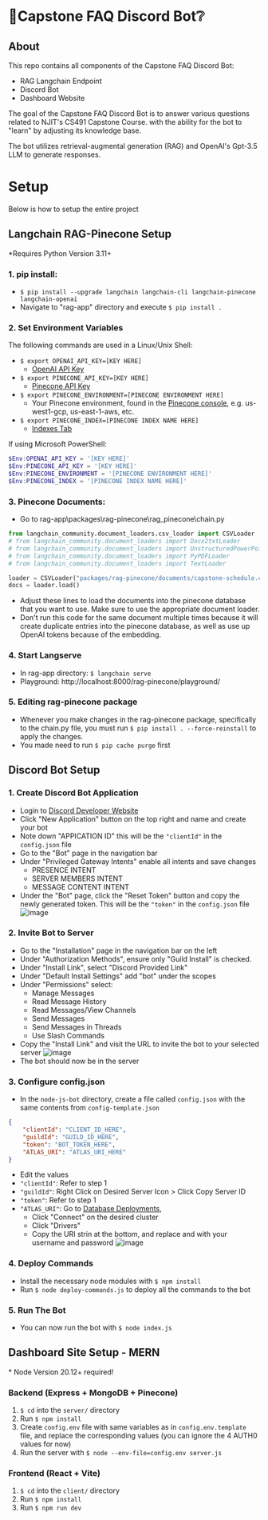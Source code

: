 # 🤖Capstone FAQ Discord Bot❔
## About
This repo contains all components of the Capstone FAQ Discord Bot:
- RAG Langchain Endpoint
- Discord Bot
- Dashboard Website

The goal of the Capstone FAQ Discord Bot is to answer various questions related to NJIT's CS491 Capstone Course. with the ability for the bot to "learn" by adjusting its knowledge base.

The bot utilizes retrieval-augmental generation (RAG) and OpenAI's Gpt-3.5 LLM to generate responses.
# Setup
Below is how to setup the entire project
## Langchain RAG-Pinecone Setup
\*Requires Python Version 3.11+
### 1. pip install:
- `$ pip install --upgrade langchain langchain-cli langchain-pinecone langchain-openai`
- Navigate to "rag-app" directory and execute `$ pip install .`
### 2. Set Environment Variables
The following commands are used in a Linux/Unix Shell:
- `$ export OPENAI_API_KEY=[KEY HERE]`
	- [OpenAI API Key](https://platform.openai.com/api-keys)
- `$ export PINECONE_API_KEY=[KEY HERE]`
	- [Pinecone API Key](https://docs.pinecone.io/guides/getting-started/authentication)
- `$ export PINECONE_ENVIRONMENT=[PINECONE ENVIRONMENT HERE]`
	- Your Pinecone environment, found in the [Pinecone console](https://app.pinecone.io/), e.g. us-west1-gcp, us-east-1-aws, etc.
- `$ export PINECONE_INDEX=[PINECONE INDEX NAME HERE]`
	- [Indexes Tab](https://app.pinecone.io/)

If using Microsoft PowerShell:
```powershell
$Env:OPENAI_API_KEY = '[KEY HERE]'
$Env:PINECONE_API_KEY = '[KEY HERE]'
$Env:PINECONE_ENVIRONMENT = '[PINECONE ENVIRONMENT HERE]'
$Env:PINECONE_INDEX = '[PINECONE INDEX NAME HERE]'
```
### 3. Pinecone Documents:
- Go to rag-app\\packages\\rag-pinecone\\rag_pinecone\\chain.py
```python
from langchain_community.document_loaders.csv_loader import CSVLoader
# from langchain_community.document_loaders import Docx2txtLoader
# from langchain_community.document_loaders import UnstructuredPowerPointLoader
# from langchain_community.document_loaders import PyPDFLoader
# from langchain_community.document_loaders import TextLoader

loader = CSVLoader("packages/rag-pinecone/documents/capstone-schedule.csv")
docs = loader.load()
```
- Adjust these lines to load the documents into the pinecone database that you want to use. Make sure to use the appropriate document loader. 
- Don't run this code for the same document multiple times because it will create duplicate entries into the pinecone database, as well as use up OpenAI tokens because of the embedding.
### 4. Start Langserve
- In rag-app directory: `$ langchain serve`
- Playground: http://localhost:8000/rag-pinecone/playground/
### 5. Editing rag-pinecone package
- Whenever you make changes in the rag-pinecone package, specifically to the chain.py file, you must run `$ pip install . --force-reinstall` to apply the changes.
- You made need to run `$ pip cache purge` first
## Discord Bot Setup
### 1. Create Discord Bot Application
- Login to [Discord Developer Website](https://discord.com/login?redirect_to=%2Fdevelopers%2Fapplications)
- Click "New Application" button on the top right and name and create your bot
- Note down "APPICATION ID" this will be the `"clientId"` in the `config.json` file
- Go to the "Bot" page in the navigation bar
- Under "Privileged Gateway Intents" enable all intents and save changes
    - PRESENCE INTENT
    - SERVER MEMBERS INTENT
    - MESSAGE CONTENT INTENT
- Under the "Bot" page, click the "Reset Token" button and copy the newly generated token. This will be the `"token"` in the `config.json` file
![image](https://github.com/gabrielpnjit/Capstone-FAQ-ChatBot/assets/90277223/4b0393c8-119c-4f10-a4ad-6b2d4f128032)
### 2. Invite Bot to Server
- Go to the "Installation" page in the navigation bar on the left
- Under "Authorization Methods", ensure only "Guild Install" is checked.
- Under "Install Link", select "Discord Provided Link"
- Under "Default Install Settings" add "bot" under the scopes
- Under "Permissions" select:
    - Manage Messages
    - Read Message History
    - Read Messages/View Channels
    - Send Messages
    - Send Messages in Threads
    - Use Slash Commands
- Copy the "Install Link" and visit the URL to invite the bot to your selected server
![image](https://github.com/gabrielpnjit/Capstone-FAQ-ChatBot/assets/90277223/4df5310a-118a-4fbd-b592-a15841349546)
- The bot should now be in the server
### 3. Configure config.json
- In the `node-js-bot` directory, create a file called `config.json` with the same contents from `config-template.json`
```json
{
    "clientId": "CLIENT_ID_HERE",
    "guildId": "GUILD_ID_HERE",
    "token": "BOT_TOKEN_HERE",
    "ATLAS_URI": "ATLAS_URI_HERE"
}
```
- Edit the values
- `"clientId"`: Refer to step 1
- `"guildId"`: Right Click on Desired Server Icon > Click Copy Server ID
- `"token"`: Refer to step 1
- `"ATLAS_URI"`: Go to [Database Deployments](https://cloud.mongodb.com/v2),
  - Click "Connect" on the desired cluster
  - Click "Drivers"
  - Copy the URI strin at the bottom, and replace <username> and <password> with your username and password
![image](https://github.com/gabrielpnjit/Capstone-FAQ-ChatBot/assets/90277223/e6e09cf5-ac6d-4ffa-b732-ab113f6938e4)
### 4. Deploy Commands
- Install the necessary node modules with `$ npm install`
- Run `$ node deploy-commands.js` to deploy all the commands to the bot
### 5. Run The Bot
- You can now run the bot with `$ node index.js`
## Dashboard Site Setup - MERN
\* Node Version 20.12+ required!
### Backend (Express + MongoDB + Pinecone)
1. `$ cd` into the `server/` directory
2. Run `$ npm install`
3. Create `config.env` file with same variables as in `config.env.template` file, and replace the corresponding values (you can ignore the 4 AUTH0 values for now)
4. Run the server with `$ node --env-file=config.env server.js`
### Frontend (React + Vite)
1. `$ cd` into the `client/` directory
2. Run `$ npm install`
3. Run `$ npm run dev`
